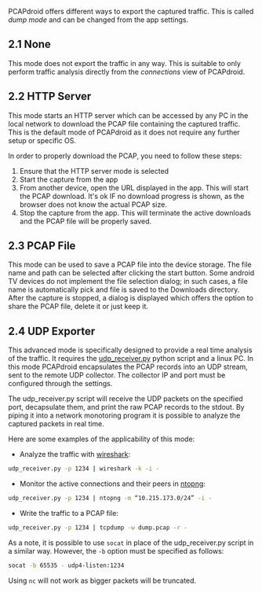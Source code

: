 PCAPdroid offers different ways to export the captured traffic. This is called *dump mode* and can be changed from the app settings.

## 2.1 None

This mode does not export the traffic in any way. This is suitable to only perform traffic analysis directly from the *connections* view of PCAPdroid.

## 2.2 HTTP Server

This mode starts an HTTP server which can be accessed by any PC in the local network to download the PCAP file containing the captured traffic. This is the default mode of PCAPdroid as it does not require any further setup or specific OS.

In order to properly download the PCAP, you need to follow these steps:

1. Ensure that the HTTP server mode is selected
2. Start the capture from the app
3. From another device, open the URL displayed in the app. This will start the PCAP download. It's ok IF no download progress is shown, as the browser does not know the actual PCAP size.
4. Stop the capture from the app. This will terminate the active downloads and the PCAP file will be properly saved.

## 2.3 PCAP File

This mode can be used to save a PCAP file into the device storage. The file name and path can be selected after clicking the start button. Some android TV devices do not implement the file selection dialog; in such cases, a file name is automatically pick and file is saved to the Downloads directory.
After the capture is stopped, a dialog is displayed which offers the option to share the PCAP file, delete it or just keep it.

## 2.4 UDP Exporter

This advanced mode is specifically designed to provide a real time analysis of the traffic. It requires the [udp_receiver.py](https://github.com/emanuele-f/PCAPdroid/blob/master/tools/udp_receiver.py) python script and a linux PC. In this mode PCAPdroid encapsulates the PCAP records into an UDP stream, sent to the remote UDP collector. The collector IP and port must be configured through the settings.

The udp_receiver.py script will receive the UDP packets on the specified port, decapsulate them, and print the raw PCAP records to the stdout. By piping it into a network monotoring program it is possible to analyze the captured packets in real time.

Here are some examples of the applicability of this mode:

- Analyze the traffic with [wireshark](https://www.wireshark.org/):

```bash
udp_receiver.py -p 1234 | wireshark -k -i -
```

- Monitor the active connections and their peers in [ntopng](https://github.com/ntop/ntopng):

```bash
udp_receiver.py -p 1234 | ntopng -m “10.215.173.0/24” -i -
```

- Write the traffic to a PCAP file:

```bash
udp_receiver.py -p 1234 | tcpdump -w dump.pcap -r -
```

As a note, it is possible to use `socat` in place of the udp_receiver.py script in a similar way. However, the `-b` option must be specified as follows:

```bash
socat -b 65535 - udp4-listen:1234
```

Using `nc` will not work as bigger packets will be truncated.
